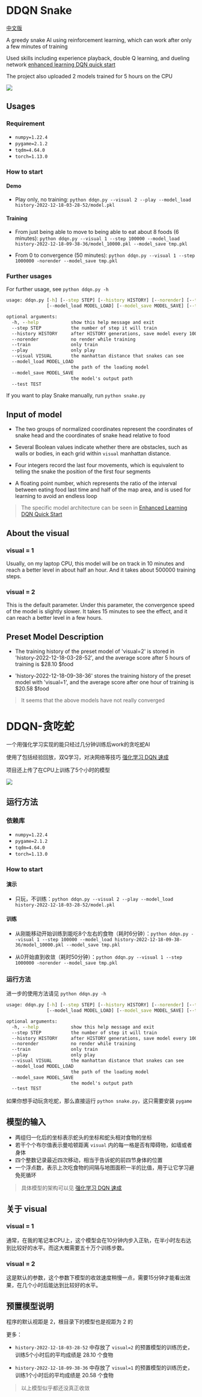 # DDQN Snake

[中文版](#ddqn-贪吃蛇)

A greedy snake AI using reinforcement learning, which can work after only a few minutes of training

Used skills including experience playback, double Q learning, and dueling network [enhanced learning DQN quick start](https://blog.csdn.net/qq_32461955/article/details/126040912)

The project also uploaded 2 models trained for 5 hours on the CPU

![](snake.gif)

## Usages

### Requirement

- `numpy=1.22.4`
- `pygame=2.1.2`
- `tqdm=4.64.0`
- `torch=1.13.0`
### How to start

#### Demo

- Play only, no training: `python ddqn.py --visual 2 --play --model_load history-2022-12-18-03-28-52/model.pkl`

#### Training

- From just being able to move to being able to eat about 8 foods (6 minutes): `python ddqn.py --visual 1 --step 100000 --model_load history-2022-12-18-09-38-36/model_10000.pkl --model_save tmp.pkl`

- From 0 to convergence (50 minutes): `python ddqn.py --visual 1 --step 1000000 -norender --model_save tmp.pkl`

### Further usages

For further usage, see `python ddqn.py -h`
```cmd
usage: ddqn.py [-h] [--step STEP] [--history HISTORY] [--norender] [--train] [--play] [--visual VISUAL]
               [--model_load MODEL_LOAD] [--model_save MODEL_SAVE] [--test TEST]

optional arguments:
  -h, --help            show this help message and exit
  --step STEP           the number of step it will train
  --history HISTORY     after HISTORY generations, save model every 1000 generations
  --norender            no render while training
  --train               only train
  --play                only play
  --visual VISUAL       the manhattan distance that snakes can see
  --model_load MODEL_LOAD
                        the path of the loading model
  --model_save MODEL_SAVE
                        the model's output path
  --test TEST
```

If you want to play Snake manually, run `python snake.py`

## Input of model

- The two groups of normalized coordinates represent the coordinates of snake head and the coordinates of snake head relative to food

- Several Boolean values indicate whether there are obstacles, such as walls or bodies, in each grid within `visual` manhattan distance.

- Four integers record the last four movements, which is equivalent to telling the snake the position of the first four segments

- A floating point number, which represents the ratio of the interval between eating food last time and half of the map area, and is used for learning to avoid an endless loop

>The specific model architecture can be seen in [Enhanced Learning DQN Quick Start](https://blog.csdn.net/qq_32461955/article/details/126040912)

## About the visual
### visual = 1

Usually, on my laptop CPU, this model will be on track in 10 minutes and reach a better level in about half an hour. And it takes about 500000 training steps.

### visual = 2

This is the default parameter. Under this parameter, the convergence speed of the model is slightly slower. It takes 15 minutes to see the effect, and it can reach a better level in a few hours.

## Preset Model Description

- The training history of the preset model of 'visual=2' is stored in 'history-2022-12-18-03-28-52', and the average score after 5 hours of training is $28.10 $food

- 'history-2022-12-18-09-38-36' stores the training history of the preset model with 'visual=1', and the average score after one hour of training is $20.58 $food

> It seems that the above models have not really converged

# DDQN-贪吃蛇

一个用强化学习实现的能只经过几分钟训练后work的贪吃蛇AI

使用了包括经验回放，双Q学习，对决网络等技巧 [强化学习 DQN 速成](https://blog.csdn.net/qq_32461955/article/details/126040912)

项目还上传了在CPU上训练了5个小时的模型

![](snake.gif)

## 运行方法

### 依赖库

- `numpy=1.22.4`
- `pygame=2.1.2`
- `tqdm=4.64.0`
- `torch=1.13.0`

### How to start

#### 演示

- 只玩，不训练：`python ddqn.py --visual 2 --play --model_load history-2022-12-18-03-28-52/model.pkl`

#### 训练

- 从刚能移动开始训练到能吃8个左右的食物（耗时6分钟）：`python ddqn.py --visual 1 --step 100000 --model_load history-2022-12-18-09-38-36/model_10000.pkl --model_save tmp.pkl`

- 从0开始直到收敛（耗时50分钟）：`python ddqn.py --visual 1 --step 1000000 -norender --model_save tmp.pkl`

### 运行方法

进一步的使用方法请见 `python ddqn.py -h`

```cmd
usage: ddqn.py [-h] [--step STEP] [--history HISTORY] [--norender] [--train] [--play] [--visual VISUAL]
               [--model_load MODEL_LOAD] [--model_save MODEL_SAVE] [--test TEST]

optional arguments:
  -h, --help            show this help message and exit
  --step STEP           the number of step it will train
  --history HISTORY     after HISTORY generations, save model every 1000 generations
  --norender            no render while training
  --train               only train
  --play                only play
  --visual VISUAL       the manhattan distance that snakes can see
  --model_load MODEL_LOAD
                        the path of the loading model
  --model_save MODEL_SAVE
                        the model's output path
  --test TEST
```

如果你想手动玩贪吃蛇，那么直接运行 `python snake.py`，这只需要安装 `pygame`

## 模型的输入

- 两组归一化后的坐标表示蛇头的坐标和蛇头相对食物的坐标
- 若干个个布尔值表示曼哈顿距离 `visual` 内的每一格是否有障碍物，如墙或者身体
- 四个整数记录最近四次移动，相当于告诉蛇的前四节身体的位置
- 一个浮点数，表示上次吃食物的间隔与地图面积一半的比值，用于让它学习避免死循环

> 具体模型的架构可以见 [强化学习 DQN 速成](https://blog.csdn.net/qq_32461955/article/details/126040912)
## 关于 visual

### visual = 1

通常，在我的笔记本CPU上，这个模型会在10分钟内步入正轨，在半小时左右达到比较好的水平。而这大概需要五十万个训练步数。

### visual = 2

这是默认的参数，这个参数下模型的收敛速度稍慢一点，需要15分钟才能看出效果，在几个小时后能达到比较好的水平。

## 预置模型说明

程序的默认视距是 $2$，根目录下的模型也是视距为 $2$ 的

更多：

- `history-2022-12-18-03-28-52` 中存放了 `visual=2` 的预置模型的训练历史，训练5个小时后的平均成绩是 $28.10$ 个食物

- `history-2022-12-18-09-38-36` 中存放了 `visual=1` 的预置模型的训练历史，训练1个小时后的平均成绩是 $20.58$ 个食物

> 以上模型似乎都还没真正收敛